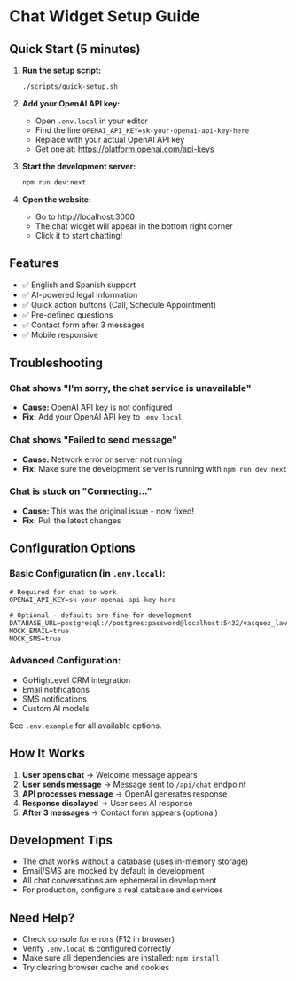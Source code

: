 # Chat Widget Setup Guide

## Quick Start (5 minutes)

1. **Run the setup script:**

   ```bash
   ./scripts/quick-setup.sh
   ```

2. **Add your OpenAI API key:**

   - Open `.env.local` in your editor
   - Find the line `OPENAI_API_KEY=sk-your-openai-api-key-here`
   - Replace with your actual OpenAI API key
   - Get one at: https://platform.openai.com/api-keys

3. **Start the development server:**

   ```bash
   npm run dev:next
   ```

4. **Open the website:**
   - Go to http://localhost:3000
   - The chat widget will appear in the bottom right corner
   - Click it to start chatting!

## Features

- ✅ English and Spanish support
- ✅ AI-powered legal information
- ✅ Quick action buttons (Call, Schedule Appointment)
- ✅ Pre-defined questions
- ✅ Contact form after 3 messages
- ✅ Mobile responsive

## Troubleshooting

### Chat shows "I'm sorry, the chat service is unavailable"

- **Cause:** OpenAI API key is not configured
- **Fix:** Add your OpenAI API key to `.env.local`

### Chat shows "Failed to send message"

- **Cause:** Network error or server not running
- **Fix:** Make sure the development server is running with `npm run dev:next`

### Chat is stuck on "Connecting..."

- **Cause:** This was the original issue - now fixed!
- **Fix:** Pull the latest changes

## Configuration Options

### Basic Configuration (in `.env.local`):

```env
# Required for chat to work
OPENAI_API_KEY=sk-your-openai-api-key-here

# Optional - defaults are fine for development
DATABASE_URL=postgresql://postgres:password@localhost:5432/vasquez_law
MOCK_EMAIL=true
MOCK_SMS=true
```

### Advanced Configuration:

- GoHighLevel CRM integration
- Email notifications
- SMS notifications
- Custom AI models

See `.env.example` for all available options.

## How It Works

1. **User opens chat** → Welcome message appears
2. **User sends message** → Message sent to `/api/chat` endpoint
3. **API processes message** → OpenAI generates response
4. **Response displayed** → User sees AI response
5. **After 3 messages** → Contact form appears (optional)

## Development Tips

- The chat works without a database (uses in-memory storage)
- Email/SMS are mocked by default in development
- All chat conversations are ephemeral in development
- For production, configure a real database and services

## Need Help?

- Check console for errors (F12 in browser)
- Verify `.env.local` is configured correctly
- Make sure all dependencies are installed: `npm install`
- Try clearing browser cache and cookies
